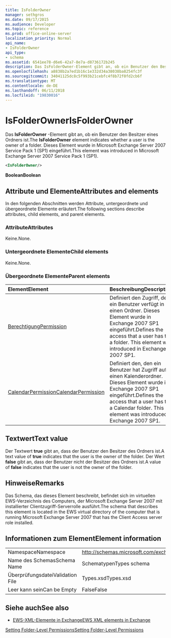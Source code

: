 ```yaml
---
title: IsFolderOwner
manager: sethgros
ms.date: 09/17/2015
ms.audience: Developer
ms.topic: reference
ms.prod: office-online-server
localization_priority: Normal
api_name:
- IsFolderOwner
api_type:
- schema
ms.assetid: 6541ee78-d6e6-42a7-8e7a-d8736172b245
description: Das IsFolderOwner-Element gibt an, ob ein Benutzer den Besitzer eines Ordners ist. Dieses Element wurde in Microsoft Exchange Server 2007 Service Pack 1 (SP1) eingeführt.
ms.openlocfilehash: a8838b2a7ed1b16c1e332d34a38038ba8254fc3f
ms.sourcegitcommit: 34041125dc8c5f993b21cebfc4f8b72f0fd2cb6f
ms.translationtype: MT
ms.contentlocale: de-DE
ms.lasthandoff: 06/11/2018
ms.locfileid: "19830016"
---
```

# <a name="isfolderowner"></a><span data-ttu-id="4afac-104">IsFolderOwner</span><span class="sxs-lookup"><span data-stu-id="4afac-104">IsFolderOwner</span></span>

<span data-ttu-id="4afac-105">Das **IsFolderOwner** -Element gibt an, ob ein Benutzer den Besitzer eines Ordners ist.</span><span class="sxs-lookup"><span data-stu-id="4afac-105">The **IsFolderOwner** element indicates whether a user is the owner of a folder.</span></span> <span data-ttu-id="4afac-106">Dieses Element wurde in Microsoft Exchange Server 2007 Service Pack 1 (SP1) eingeführt.</span><span class="sxs-lookup"><span data-stu-id="4afac-106">This element was introduced in Microsoft Exchange Server 2007 Service Pack 1 (SP1).</span></span> 
  
```xml
<IsFolderOwner/>
```

 <span data-ttu-id="4afac-107">**Boolean**</span><span class="sxs-lookup"><span data-stu-id="4afac-107">**Boolean**</span></span>
## <a name="attributes-and-elements"></a><span data-ttu-id="4afac-108">Attribute und Elemente</span><span class="sxs-lookup"><span data-stu-id="4afac-108">Attributes and elements</span></span>

<span data-ttu-id="4afac-109">In den folgenden Abschnitten werden Attribute, untergeordnete und übergeordnete Elemente erläutert.</span><span class="sxs-lookup"><span data-stu-id="4afac-109">The following sections describe attributes, child elements, and parent elements.</span></span>
  
### <a name="attributes"></a><span data-ttu-id="4afac-110">Attribute</span><span class="sxs-lookup"><span data-stu-id="4afac-110">Attributes</span></span>

<span data-ttu-id="4afac-111">Keine.</span><span class="sxs-lookup"><span data-stu-id="4afac-111">None.</span></span>
  
### <a name="child-elements"></a><span data-ttu-id="4afac-112">Untergeordnete Elemente</span><span class="sxs-lookup"><span data-stu-id="4afac-112">Child elements</span></span>

<span data-ttu-id="4afac-113">Keine.</span><span class="sxs-lookup"><span data-stu-id="4afac-113">None.</span></span>
  
### <a name="parent-elements"></a><span data-ttu-id="4afac-114">Übergeordnete Elemente</span><span class="sxs-lookup"><span data-stu-id="4afac-114">Parent elements</span></span>

|<span data-ttu-id="4afac-115">**Element**</span><span class="sxs-lookup"><span data-stu-id="4afac-115">**Element**</span></span>|<span data-ttu-id="4afac-116">**Beschreibung**</span><span class="sxs-lookup"><span data-stu-id="4afac-116">**Description**</span></span>|
|:-----|:-----|
|[<span data-ttu-id="4afac-117">Berechtigung</span><span class="sxs-lookup"><span data-stu-id="4afac-117">Permission</span></span>](permission.md) <br/> |<span data-ttu-id="4afac-p103">Definiert den Zugriff, den ein Benutzer verfügt in einen Ordner. Dieses Element wurde in Exchange 2007 SP1 eingeführt.</span><span class="sxs-lookup"><span data-stu-id="4afac-p103">Defines the access that a user has to a folder. This element was introduced in Exchange 2007 SP1.</span></span>  <br/> |
|[<span data-ttu-id="4afac-120">CalendarPermission</span><span class="sxs-lookup"><span data-stu-id="4afac-120">CalendarPermission</span></span>](calendarpermission.md) <br/> |<span data-ttu-id="4afac-p104">Definiert den, den ein Benutzer hat Zugriff auf einen Kalenderordner. Dieses Element wurde in Exchange 2007 SP1 eingeführt.</span><span class="sxs-lookup"><span data-stu-id="4afac-p104">Defines the access that a user has to a Calendar folder. This element was introduced in Exchange 2007 SP1.</span></span>  <br/> |
   
## <a name="text-value"></a><span data-ttu-id="4afac-123">Textwert</span><span class="sxs-lookup"><span data-stu-id="4afac-123">Text value</span></span>

<span data-ttu-id="4afac-124">Der Textwert **true** gibt an, dass der Benutzer den Besitzer des Ordners ist.</span><span class="sxs-lookup"><span data-stu-id="4afac-124">A text value of **true** indicates that the user is the owner of the folder.</span></span> <span data-ttu-id="4afac-125">Der Wert **false** gibt an, dass der Benutzer nicht der Besitzer des Ordners ist.</span><span class="sxs-lookup"><span data-stu-id="4afac-125">A value of **false** indicates that the user is not the owner of the folder.</span></span> 
  
## <a name="remarks"></a><span data-ttu-id="4afac-126">Hinweise</span><span class="sxs-lookup"><span data-stu-id="4afac-126">Remarks</span></span>

<span data-ttu-id="4afac-127">Das Schema, das dieses Element beschreibt, befindet sich im virtuellen EWS-Verzeichnis des Computers, der Microsoft Exchange Server 2007 mit installierter Clientzugriff-Serverrolle ausführt.</span><span class="sxs-lookup"><span data-stu-id="4afac-127">The schema that describes this element is located in the EWS virtual directory of the computer that is running Microsoft Exchange Server 2007 that has the Client Access server role installed.</span></span>
  
## <a name="element-information"></a><span data-ttu-id="4afac-128">Informationen zum Element</span><span class="sxs-lookup"><span data-stu-id="4afac-128">Element information</span></span>

|||
|:-----|:-----|
|<span data-ttu-id="4afac-129">Namespace</span><span class="sxs-lookup"><span data-stu-id="4afac-129">Namespace</span></span>  <br/> |http://schemas.microsoft.com/exchange/services/2006/types  <br/> |
|<span data-ttu-id="4afac-130">Name des Schemas</span><span class="sxs-lookup"><span data-stu-id="4afac-130">Schema Name</span></span>  <br/> |<span data-ttu-id="4afac-131">Schematypen</span><span class="sxs-lookup"><span data-stu-id="4afac-131">Types schema</span></span>  <br/> |
|<span data-ttu-id="4afac-132">Überprüfungsdatei</span><span class="sxs-lookup"><span data-stu-id="4afac-132">Validation File</span></span>  <br/> |<span data-ttu-id="4afac-133">Types.xsd</span><span class="sxs-lookup"><span data-stu-id="4afac-133">Types.xsd</span></span>  <br/> |
|<span data-ttu-id="4afac-134">Leer kann sein</span><span class="sxs-lookup"><span data-stu-id="4afac-134">Can be Empty</span></span>  <br/> |<span data-ttu-id="4afac-135">False</span><span class="sxs-lookup"><span data-stu-id="4afac-135">False</span></span>  <br/> |
   
## <a name="see-also"></a><span data-ttu-id="4afac-136">Siehe auch</span><span class="sxs-lookup"><span data-stu-id="4afac-136">See also</span></span>



- [<span data-ttu-id="4afac-137">EWS-XML-Elemente in Exchange</span><span class="sxs-lookup"><span data-stu-id="4afac-137">EWS XML elements in Exchange</span></span>](ews-xml-elements-in-exchange.md)


[<span data-ttu-id="4afac-138">Setting Folder-Level Permissions</span><span class="sxs-lookup"><span data-stu-id="4afac-138">Setting Folder-Level Permissions</span></span>](http://msdn.microsoft.com/library/c7530e86-5112-401c-b10a-9c054ae59f07%28Office.15%29.aspx)

